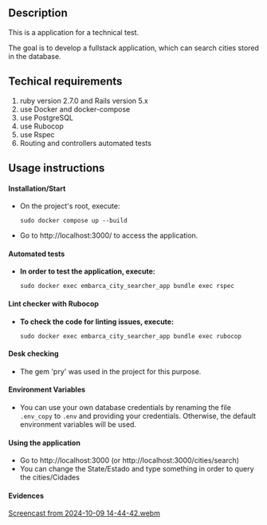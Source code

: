 ## Description
This is a application for a technical test. 

The goal is to develop a fullstack application, which can search cities stored in the database.

## Techical requirements

1. ruby version 2.7.0 and Rails version 5.x
2. use Docker and docker-compose
3. use PostgreSQL
4. use Rubocop
5. use Rspec
6. Routing and controllers automated tests

## Usage instructions

#### Installation/Start
* On the project's root, execute:

  `sudo docker compose up --build`

* Go to http://localhost:3000/ to access the application.

#### Automated tests
* **In order to test the application, execute:**

  `sudo docker exec embarca_city_searcher_app bundle exec rspec`

#### Lint checker with Rubocop
* **To check the code for linting issues, execute:**

  `sudo docker exec embarca_city_searcher_app bundle exec rubocop`

#### Desk checking
* The gem 'pry' was used in the project for this purpose.

#### Environment Variables
* You can use your own database credentials by renaming the file `.env_copy` to `.env` and providing your credentials. Otherwise, the default environment variables will be used.

#### Using the application
* Go to http://localhost:3000 (or http://localhost:3000/cities/search)
* You can change the State/Estado and type something in order to query the cities/Cidades

#### Evidences

[Screencast from 2024-10-09 14-44-42.webm](https://github.com/user-attachments/assets/d61a597a-6666-496d-80ba-a8e7b5653d81)



